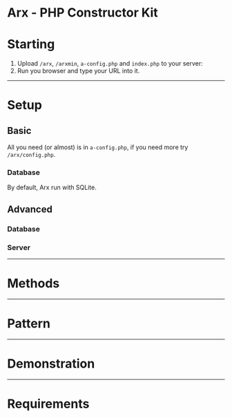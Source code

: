 Arx - PHP Constructor Kit
======



# Starting

1. Upload `/arx`, `/arxmin`, `a-config.php` and `index.php` to your server:
2. Run you browser and type your URL into it.

* * *

# Setup

## Basic

All you need (or almost) is in `a-config.php`, if you need more try `/arx/config.php`.

### Database

By default, Arx run with SQLite.


## Advanced

### Database


### Server

* * *

# Methods

* * *

# Pattern

* * *

# Demonstration

* * *

# Requirements


